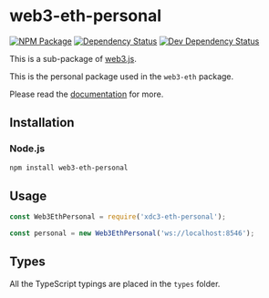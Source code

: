 # web3-eth-personal

[![NPM Package][npm-image]][npm-url] [![Dependency Status][deps-image]][deps-url] [![Dev Dependency Status][deps-dev-image]][deps-dev-url]

This is a sub-package of [web3.js][repo].

This is the personal package used in the `web3-eth` package.

Please read the [documentation][docs] for more.

## Installation

### Node.js

```bash
npm install web3-eth-personal
```

## Usage

```js
const Web3EthPersonal = require('xdc3-eth-personal');

const personal = new Web3EthPersonal('ws://localhost:8546');
```

## Types

All the TypeScript typings are placed in the `types` folder.

[docs]: http://web3js.readthedocs.io/en/1.0/
[repo]: https://github.com/XinFinOrg/XDC3
[npm-image]: https://img.shields.io/npm/v/web3-eth-personal.svg
[npm-url]: https://npmjs.org/package/web3-eth-personal
[deps-image]: https://david-dm.org/ethereum/web3.js/1.x/status.svg?path=packages/web3-eth-personal
[deps-url]: https://david-dm.org/ethereum/web3.js/1.x?path=packages/web3-eth-personal
[deps-dev-image]: https://david-dm.org/ethereum/web3.js/1.x/dev-status.svg?path=packages/web3-eth-personal
[deps-dev-url]: https://david-dm.org/ethereum/web3.js/1.x?type=dev&path=packages/web3-eth-personal
